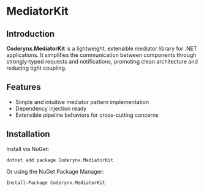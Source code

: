 # MediatorKit

## Introduction

**Coderynx.MediatorKit** is a lightweight, extensible mediator library for .NET applications. It simplifies the
communication between components through strongly-typed requests and notifications, promoting clean architecture and
reducing tight coupling.

## Features

- Simple and intuitive mediator pattern implementation
- Dependency injection ready
- Extensible pipeline behaviors for cross-cutting concerns

## Installation

Install via NuGet:

```
dotnet add package Coderynx.MediatorKit
```

Or using the NuGet Package Manager:

```
Install-Package Coderynx.MediatorKit
```